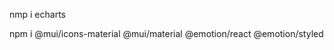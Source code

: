 
nmp i echarts

npm i @mui/icons-material @mui/material @emotion/react @emotion/styled

<!-- npm i @fortawesome/fontawesome-svg-core
# Free icons styles
npm i @fortawesome/free-solid-svg-icons
npm i @fortawesome/free-regular-svg-icons

npm i @fortawesome/react-fontawesome@latest -->